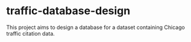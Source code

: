 # traffic-database-design
This project aims to design a database for a dataset containing Chicago traffic citation data. 

